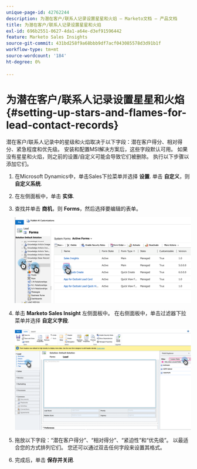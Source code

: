 ```yaml
---
unique-page-id: 42762244
description: 为潜在客户/联系人记录设置星星和火焰 — Marketo文档 — 产品文档
title: 为潜在客户/联系人记录设置星星和火焰
exl-id: 696b2551-0627-4da1-a64e-d3ef91596442
feature: Marketo Sales Insights
source-git-commit: 431bd258f9a68bbb9df7acf043085578d3d91b1f
workflow-type: tm+mt
source-wordcount: '184'
ht-degree: 0%

---
```


# 为潜在客户/联系人记录设置星星和火焰 {#setting-up-stars-and-flames-for-lead-contact-records}

潜在客户/联系人记录中的星级和火焰取决于以下字段：潜在客户得分、相对得分、紧急程度和优先级。 安装和配置MSI解决方案后，这些字段默认可用。 如果没有星星和火焰，则之前的设置/自定义可能会导致它们被删除。 执行以下步骤以添加它们。

1. 在Microsoft Dynamics中，单击Sales下拉菜单并选择 **设置**. 单击 **自定义**，则 **自定义系统**.

1. 在左侧面板中，单击 **实体**.

1. 查找并单击 **商机**，则 **Forms**，然后选择要编辑的表单。

   ![](assets/setting-up-stars-and-flames-for-lead-contact-records-1.png)

1. 单击 **Marketo Sales Insight** 左侧面板中。 在右侧面板中，单击过滤器下拉菜单并选择 **自定义字段**.

   ![](assets/setting-up-stars-and-flames-for-lead-contact-records-2.png)

1. 拖放以下字段：“潜在客户得分”、“相对得分”、“紧迫性”和“优先级”。 以最适合您的方式排列它们。 您还可以通过双击任何字段来设置其格式。

1. 完成后，单击 **保存并关闭**.
